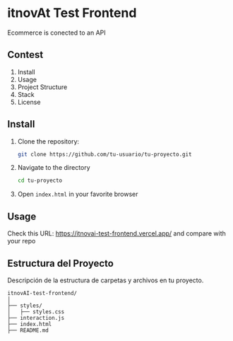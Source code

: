 # itnovAt Test Frontend

Ecommerce is conected to an API

## Contest

1. Install
2. Usage
3. Project Structure
4. Stack
5. License

## Install


1. Clone the repository:
    ```bash
    git clone https://github.com/tu-usuario/tu-proyecto.git
    ```

2. Navigate to the directory
    ```bash
    cd tu-proyecto
    ```

3. Open `index.html` in your favorite browser

## Usage

Check this URL: https://itnovai-test-frontend.vercel.app/ and compare with your repo


## Estructura del Proyecto

Descripción de la estructura de carpetas y archivos en tu proyecto.

```plaintext
itnovAI-test-frontend/
│
├── styles/
│   ├── styles.css
├── interaction.js
├── index.html
├── README.md
